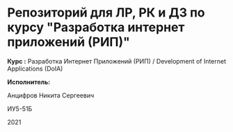 # Репозиторий для ЛР, РК и ДЗ по курсу "Разработка интернет приложений (РИП)" 

**Курс :**
Разработка Интернет Приложений (РИП) / Development of Internet Applications (DoIA)

**Исполнитель:**

Анцифров Никита Сергеевич

ИУ5-51Б

2021
